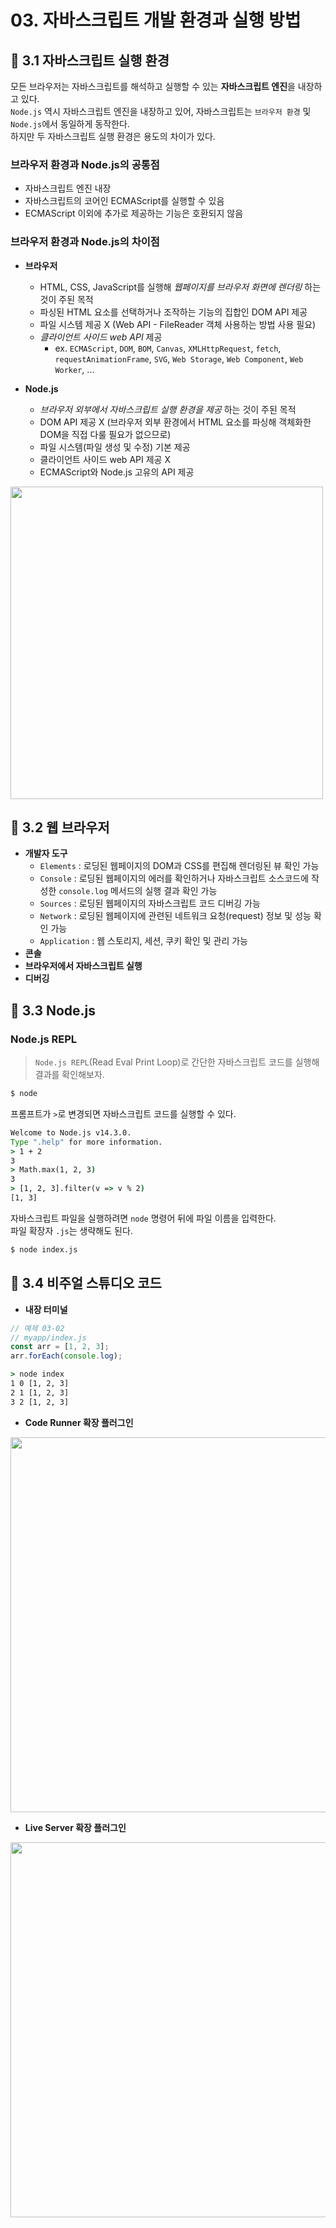 # 03. 자바스크립트 개발 환경과 실행 방법

## 📌 3.1 자바스크립트 실행 환경
모든 브라우저는 자바스크립트를 해석하고 실행할 수 있는 **자바스크립트 엔진**을 내장하고 있다.    
`Node.js` 역시 자바스크립트 엔진을 내장하고 있어, 자바스크립트는 `브라우저 환경` 및 `Node.js`에서 동일하게 동작한다.    
하지만 두 자바스크립트 실행 환경은 용도의 차이가 있다.    
### 브라우저 환경과 Node.js의 공통점
- 자바스크립트 엔진 내장
- 자바스크립트의 코어인 ECMAScript를 실행할 수 있음
- ECMAScript 이외에 추가로 제공하는 기능은 호환되지 않음

### 브라우저 환경과 Node.js의 차이점
- **브라우저**
    - HTML, CSS, JavaScript를 실행해 _웹페이지를 브라우저 화면에 렌더링_ 하는 것이 주된 목적
    - 파싱된 HTML 요소를 선택하거나 조작하는 기능의 집합인 DOM API 제공
    - 파일 시스템 제공 X (Web API - FileReader 객체 사용하는 방법 사용 필요)
    - _클라이언트 사이드 web API_ 제공
        - ex. `ECMAScript`, `DOM`, `BOM`, `Canvas`, `XMLHttpRequest`, `fetch`, `requestAnimationFrame`, `SVG`, `Web Storage`, `Web Component`, `Web Worker`, ...  

- **Node.js**
    - _브라우저 외부에서 자바스크립트 실행 환경을 제공_ 하는 것이 주된 목적
    - DOM API 제공 X (브라우저 외부 환경에서 HTML 요소를 파싱해 객체화한 DOM을 직접 다룰 필요가 없으므로)
    - 파일 시스템(파일 생성 및 수정) 기본 제공
    - 클라이언트 사이드 web API 제공 X
    - ECMAScript와 Node.js 고유의 API 제공

<img src="https://user-images.githubusercontent.com/66112716/212527611-9a236055-a1f3-43f5-a535-138ba9c6ecdd.png" width="500" />

## 📌 3.2 웹 브라우저
- **개발자 도구**
    - `Elements` : 로딩된 웹페이지의 DOM과 CSS를 편집해 렌더링된 뷰 확인 가능
    - `Console` : 로딩된 웹페이지의 에러를 확인하거나 자바스크립트 소스코드에 작성한 `console.log` 메서드의 실행 결과 확인 가능
    - `Sources` : 로딩된 웹페이지의 자바스크립트 코드 디버깅 가능
    - `Network` : 로딩된 웹페이지에 관련된 네트워크 요청(request) 정보 및 성능 확인 가능
    - `Application` : 웹 스토리지, 세션, 쿠키 확인 및 관리 가능
- **콘솔**
- **브라우저에서 자바스크립트 실행**
- **디버깅**

## 📌 3.3 Node.js
### Node.js REPL
> `Node.js REPL`(Read Eval Print Loop)로 간단한 자바스크립트 코드를 실행해 결과를 확인해보자.

```cmd
$ node
```
프롬프트가 `>`로 변경되면 자바스크립트 코드를 실행할 수 있다.    
```cmd
Welcome to Node.js v14.3.0.
Type ".help" for more information.
> 1 + 2
3
> Math.max(1, 2, 3)
3
> [1, 2, 3].filter(v => v % 2)
[1, 3]
```
자바스크립트 파일을 실행하려면 `node` 명령어 뒤에 파일 이름을 입력한다.    
파일 확장자 `.js`는 생략해도 된다.    
```cmd
$ node index.js
```

## 📌 3.4 비주얼 스튜디오 코드
- **내장 터미널**
```js
// 예제 03-02
// myapp/index.js
const arr = [1, 2, 3];
arr.forEach(console.log);
```

```cmd
> node index
1 0 [1, 2, 3]
2 1 [1, 2, 3]
3 2 [1, 2, 3]
```
- **Code Runner 확장 플러그인**

<img src="https://user-images.githubusercontent.com/66112716/212529189-ce3ccb55-5e5c-490f-b855-64743be0b5c0.png" width="600" />

- **Live Server 확장 플러그인**

<img src="https://user-images.githubusercontent.com/66112716/212529138-597e13b8-ce22-4c95-b5a3-0b71b7321df3.png" width="600" />